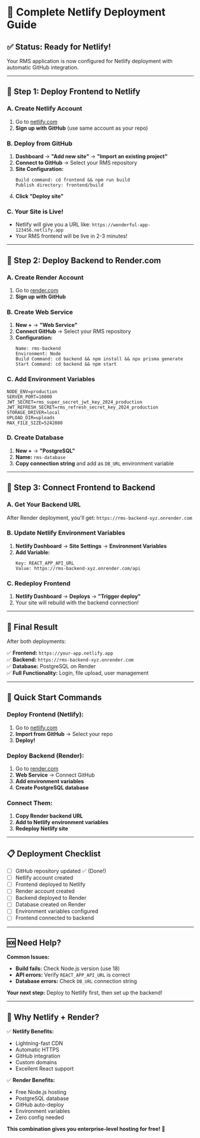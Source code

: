 # 🚀 Complete Netlify Deployment Guide

## ✅ **Status: Ready for Netlify!**

Your RMS application is now configured for Netlify deployment with automatic GitHub integration.

---

## 🎯 **Step 1: Deploy Frontend to Netlify**

### **A. Create Netlify Account**
1. Go to [netlify.com](https://netlify.com)
2. **Sign up with GitHub** (use same account as your repo)

### **B. Deploy from GitHub**
1. **Dashboard** → **"Add new site"** → **"Import an existing project"**
2. **Connect to GitHub** → Select your RMS repository
3. **Site Configuration:**
   ```
   Build command: cd frontend && npm run build
   Publish directory: frontend/build
   ```
4. **Click "Deploy site"**

### **C. Your Site is Live!**
- Netlify will give you a URL like: `https://wonderful-app-123456.netlify.app`
- Your RMS frontend will be live in 2-3 minutes!

---

## 🎯 **Step 2: Deploy Backend to Render.com**

### **A. Create Render Account**
1. Go to [render.com](https://render.com)
2. **Sign up with GitHub**

### **B. Create Web Service**
1. **New +** → **"Web Service"**
2. **Connect GitHub** → Select your RMS repository
3. **Configuration:**
   ```
   Name: rms-backend
   Environment: Node
   Build Command: cd backend && npm install && npx prisma generate
   Start Command: cd backend && npm start
   ```

### **C. Add Environment Variables**
```
NODE_ENV=production
SERVER_PORT=10000
JWT_SECRET=rms_super_secret_jwt_key_2024_production
JWT_REFRESH_SECRET=rms_refresh_secret_key_2024_production
STORAGE_DRIVER=local
UPLOAD_DIR=uploads
MAX_FILE_SIZE=5242880
```

### **D. Create Database**
1. **New +** → **"PostgreSQL"**
2. **Name:** `rms-database`
3. **Copy connection string** and add as `DB_URL` environment variable

---

## 🎯 **Step 3: Connect Frontend to Backend**

### **A. Get Your Backend URL**
After Render deployment, you'll get: `https://rms-backend-xyz.onrender.com`

### **B. Update Netlify Environment Variables**
1. **Netlify Dashboard** → **Site Settings** → **Environment Variables**
2. **Add Variable:**
   ```
   Key: REACT_APP_API_URL
   Value: https://rms-backend-xyz.onrender.com/api
   ```

### **C. Redeploy Frontend**
1. **Netlify Dashboard** → **Deploys** → **"Trigger deploy"**
2. Your site will rebuild with the backend connection!

---

## 🎉 **Final Result**

After both deployments:

✅ **Frontend:** `https://your-app.netlify.app`  
✅ **Backend:** `https://rms-backend-xyz.onrender.com`  
✅ **Database:** PostgreSQL on Render  
✅ **Full Functionality:** Login, file upload, user management  

---

## 🚀 **Quick Start Commands**

### **Deploy Frontend (Netlify):**
1. Go to [netlify.com](https://netlify.com)
2. **Import from GitHub** → Select your repo
3. **Deploy!**

### **Deploy Backend (Render):**
1. Go to [render.com](https://render.com)
2. **Web Service** → Connect GitHub
3. **Add environment variables**
4. **Create PostgreSQL database**

### **Connect Them:**
1. **Copy Render backend URL**
2. **Add to Netlify environment variables**
3. **Redeploy Netlify site**

---

## 📋 **Deployment Checklist**

- [ ] GitHub repository updated ✅ (Done!)
- [ ] Netlify account created
- [ ] Frontend deployed to Netlify
- [ ] Render account created
- [ ] Backend deployed to Render
- [ ] Database created on Render
- [ ] Environment variables configured
- [ ] Frontend connected to backend

---

## 🆘 **Need Help?**

**Common Issues:**
- **Build fails:** Check Node.js version (use 18)
- **API errors:** Verify `REACT_APP_API_URL` is correct
- **Database errors:** Check `DB_URL` connection string

**Your next step:** Deploy to Netlify first, then set up the backend!

---

## 🎯 **Why Netlify + Render?**

✅ **Netlify Benefits:**
- Lightning-fast CDN
- Automatic HTTPS
- GitHub integration
- Custom domains
- Excellent React support

✅ **Render Benefits:**
- Free Node.js hosting
- PostgreSQL database
- GitHub auto-deploy
- Environment variables
- Zero config needed

**This combination gives you enterprise-level hosting for free!** 🚀